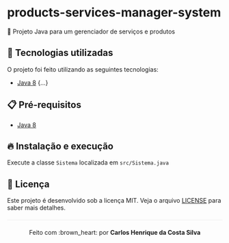 # products-services-manager-system
:hammer: Projeto Java para um gerenciador de serviços e produtos

## :rocket: Tecnologias utilizadas  
O projeto foi feito utilizando as seguintes tecnologias:

- [Java 8](https://www.java.com/pt_BR/download/faq/java8.xml)
{...}

## :clipboard: Pré-requisitos

- [Java 8](https://www.java.com/pt_BR/download/faq/java8.xml)

## :fire: Instalação e execução
Execute a classe `Sistema` localizada em `src/Sistema.java`

## :page_facing_up: Licença 
Este projeto é desenvolvido sob a licença MIT. Veja o arquivo [LICENSE](LICENSE.md) para saber mais detalhes.

<p align="center" style="margin-top: 20px; border-top: 1px solid #eee; padding-top: 20px;">Feito com :brown_heart: por <strong> Carlos Henrique da Costa Silva </strong> </p>
